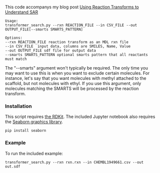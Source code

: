 This code accompanys my blog post [Using Reaction Transforms to Understand SAR](https://practicalcheminformatics.blogspot.com/2019/06/using-reaction-transforms-to-understand.html) 

```
Usage:
transformer_search.py --rxn REACTION_FILE --in CSV_FILE --out OUTPUT_FILE[--smarts SMARTS_PATTERN]

Options:
--rxn REACTION_FILE reaction transform as an MDL rxn file
--in CSV_FILE  input data, columns are SMILES, Name, Value
--out OUTPUT_FILE sdf file for output data
--smarts SMARTS_PATTERN optional smarts pattern that all reactants must match
```
The "--smarts" argument won't typically be required.  The only time you may want to use this is when you want to exclude certain molecules.  For instance, let's say that you want molecules with methyl attached to the scaffold, but not molecules with ethyl.  If you use this argument, only molecules matching the SMARTS will be processed by the reaction transform. 


### Installation
This script requires [the RDKit](https://www.rdkit.org/docs/Install.html).  The included Jupyter notebook also requires the [Seaborn graphics library](https://seaborn.pydata.org/).
```
pip install seaborn
```
### Example
To run the included example:
```
transformer_search.py --rxn rxn.rxn --in CHEMBL1949661.csv --out out.sdf
```
